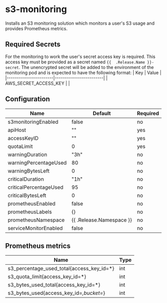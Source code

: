 # s3-monitoring
Installs an S3 monitoring solution which monitors a user's S3 usage and provides Prometheus metrics.

## Required Secrets
For the monitoring to work the user's secret access key is required. This access key must be provided as a secret named `{{  .Release.Name }}-secret`. The unencrypted secret will be added to the environment of the monitoring pod and is expected to have the following format:
| Key                   | Value                  |
|-----------------------|------------------------|
| AWS_SECRET_ACCESS_KEY | <the actual accesskey> |

## Configuration
| Name                   | Default                  | Required |
|------------------------|--------------------------|----------|
| s3monitoringEnabled    | false                    | no       |
| apiHost                | ""                       | yes      |
| accessKeyID            | ""                       | yes      |
| quotaLimit             | 0                        | yes      |
| warningDuration        | "3h"                     | no       |
| warningPercentageUsed  | 80                       | no       |
| warningBytesLeft       | 0                        | no       |
| criticalDuration       | "1h"                     | no       |
| criticalPercentageUsed | 95                       | no       |
| criticalBytesLeft      | 0                        | no       |
| prometheusEnabled      | false                    | no       |
| prometheusLabels       | {}                       | no       |
| prometheusNamespace    | {{ .Release.Namespace }} | no       |
| serviceMonitorEnabled  | false                    | no       |

## Prometheus metrics
| Name                                      | Type |
|-------------------------------------------|------|
| s3_percentage_used_total{access_key_id=*} | int  |
| s3_quota_limit{access_key_id=*}           | int  |
| s3_bytes_used_total{access_key_id=*}      | int  |
| s3_bytes_used{access_key_id=*,bucket=*}   | int  |

